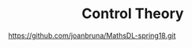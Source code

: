 <div align="center">
	<h1> Control Theory</h1>
</div>




https://github.com/joanbruna/MathsDL-spring18.git
